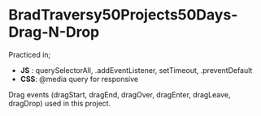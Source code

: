 # BradTraversy50Projects50Days-Drag-N-Drop
Practiced in;
   *  __JS__ : querySelectorAll, .addEventListener, setTimeout, .preventDefault
   *  __CSS__: @media query for responsive
   
Drag events (dragStart, dragEnd, dragOver, dragEnter, dragLeave, dragDrop) used in this project.
